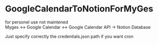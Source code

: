 # GoogleCalendarToNotionForMyGes
for personel use not maintened\
Myges &lt;-> Google Calendar &lt;-> Google Calendar API -> Notion Database

Just specify correctly the credentials.json path if you want cron

